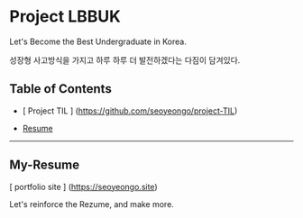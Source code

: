 # Project LBBUK
 Let's Become the Best Undergraduate in Korea.
 
성장형 사고방식을 가지고 하루 하루 더 발전하겠다는 다짐이 담겨있다.


## Table of Contents

* [ Project TIL ] (https://github.com/seoyeongo/project-TIL)

* [ Resume ](#My-Resume)

---

## My-Resume

[ portfolio site ] (https://seoyeongo.site)

Let's reinforce the Rezume, and make more.
